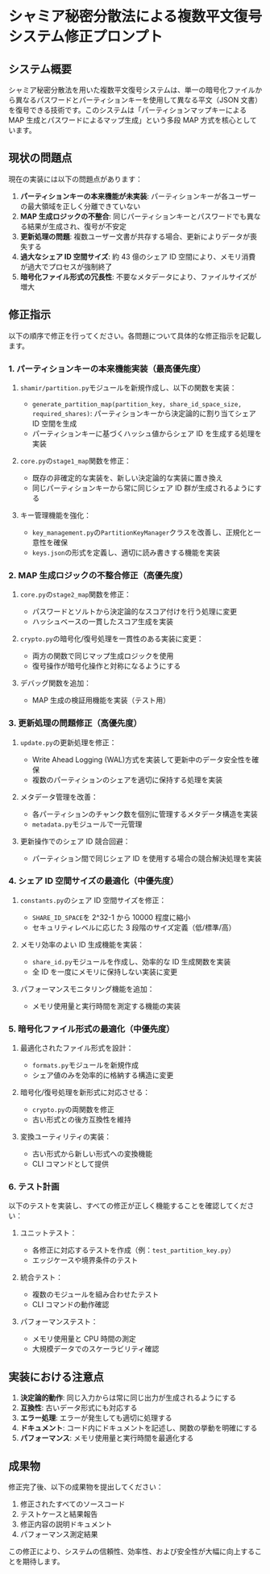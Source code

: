 # シャミア秘密分散法による複数平文復号システム修正プロンプト

## システム概要

シャミア秘密分散法を用いた複数平文復号システムは、単一の暗号化ファイルから異なるパスワードとパーティションキーを使用して異なる平文（JSON 文書）を復号できる技術です。このシステムは「パーティションマップキーによる MAP 生成とパスワードによるマップ生成」という多段 MAP 方式を核心としています。

## 現状の問題点

現在の実装には以下の問題点があります：

1. **パーティションキーの本来機能が未実装**: パーティションキーが各ユーザーの最大領域を正しく分離できていない
2. **MAP 生成ロジックの不整合**: 同じパーティションキーとパスワードでも異なる結果が生成され、復号が不安定
3. **更新処理の問題**: 複数ユーザー文書が共存する場合、更新によりデータが喪失する
4. **過大なシェア ID 空間サイズ**: 約 43 億のシェア ID 空間により、メモリ消費が過大でプロセスが強制終了
5. **暗号化ファイル形式の冗長性**: 不要なメタデータにより、ファイルサイズが増大

## 修正指示

以下の順序で修正を行ってください。各問題について具体的な修正指示を記載します。

### 1. パーティションキーの本来機能実装（最高優先度）

1. `shamir/partition.py`モジュールを新規作成し、以下の関数を実装：

   - `generate_partition_map(partition_key, share_id_space_size, required_shares)`: パーティションキーから決定論的に割り当てシェア ID 空間を生成
   - パーティションキーに基づくハッシュ値からシェア ID を生成する処理を実装

2. `core.py`の`stage1_map`関数を修正：

   - 既存の非確定的な実装を、新しい決定論的な実装に置き換え
   - 同じパーティションキーから常に同じシェア ID 群が生成されるようにする

3. キー管理機能を強化：
   - `key_management.py`の`PartitionKeyManager`クラスを改善し、正規化と一意性を確保
   - `keys.json`の形式を定義し、適切に読み書きする機能を実装

### 2. MAP 生成ロジックの不整合修正（高優先度）

1. `core.py`の`stage2_map`関数を修正：

   - パスワードとソルトから決定論的なスコア付けを行う処理に変更
   - ハッシュベースの一貫したスコア生成を実装

2. `crypto.py`の暗号化/復号処理を一貫性のある実装に変更：

   - 両方の関数で同じマップ生成ロジックを使用
   - 復号操作が暗号化操作と対称になるようにする

3. デバッグ関数を追加：
   - MAP 生成の検証用機能を実装（テスト用）

### 3. 更新処理の問題修正（高優先度）

1. `update.py`の更新処理を修正：

   - Write Ahead Logging (WAL)方式を実装して更新中のデータ安全性を確保
   - 複数のパーティションのシェアを適切に保持する処理を実装

2. メタデータ管理を改善：

   - 各パーティションのチャンク数を個別に管理するメタデータ構造を実装
   - `metadata.py`モジュールで一元管理

3. 更新操作でのシェア ID 競合回避：
   - パーティション間で同じシェア ID を使用する場合の競合解決処理を実装

### 4. シェア ID 空間サイズの最適化（中優先度）

1. `constants.py`のシェア ID 空間サイズを修正：

   - `SHARE_ID_SPACE`を 2^32-1 から 10000 程度に縮小
   - セキュリティレベルに応じた 3 段階のサイズ定義（低/標準/高）

2. メモリ効率のよい ID 生成機能を実装：

   - `share_id.py`モジュールを作成し、効率的な ID 生成関数を実装
   - 全 ID を一度にメモリに保持しない実装に変更

3. パフォーマンスモニタリング機能を追加：
   - メモリ使用量と実行時間を測定する機能の実装

### 5. 暗号化ファイル形式の最適化（中優先度）

1. 最適化されたファイル形式を設計：

   - `formats.py`モジュールを新規作成
   - シェア値のみを効率的に格納する構造に変更

2. 暗号化/復号処理を新形式に対応させる：

   - `crypto.py`の両関数を修正
   - 古い形式との後方互換性を維持

3. 変換ユーティリティの実装：
   - 古い形式から新しい形式への変換機能
   - CLI コマンドとして提供

### 6. テスト計画

以下のテストを実装し、すべての修正が正しく機能することを確認してください：

1. ユニットテスト：

   - 各修正に対応するテストを作成（例：`test_partition_key.py`）
   - エッジケースや境界条件のテスト

2. 統合テスト：

   - 複数のモジュールを組み合わせたテスト
   - CLI コマンドの動作確認

3. パフォーマンステスト：
   - メモリ使用量と CPU 時間の測定
   - 大規模データでのスケーラビリティ確認

## 実装における注意点

1. **決定論的動作**: 同じ入力からは常に同じ出力が生成されるようにする
2. **互換性**: 古いデータ形式にも対応する
3. **エラー処理**: エラーが発生しても適切に処理する
4. **ドキュメント**: コード内にドキュメントを記述し、関数の挙動を明確にする
5. **パフォーマンス**: メモリ使用量と実行時間を最適化する

## 成果物

修正完了後、以下の成果物を提出してください：

1. 修正されたすべてのソースコード
2. テストケースと結果報告
3. 修正内容の説明ドキュメント
4. パフォーマンス測定結果

この修正により、システムの信頼性、効率性、および安全性が大幅に向上することを期待します。
